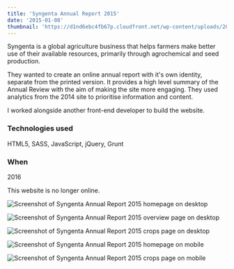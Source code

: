 ```yaml
---
title: 'Syngenta Annual Report 2015'
date: '2015-01-08'
thumbnail: 'https://d1nd6ebc4fb67p.cloudfront.net/wp-content/uploads/2016/09/05211604/thumb-syngenta2015.jpg'
---
```


Syngenta is a global agriculture business that helps farmers make better use of their available resources, primarily through agrochemical and seed production.

They wanted to create an online annual report with it's own identity, separate from the printed version. It provides a high level summary of the Annual Review with the aim of making the site more engaging. They used analytics from the 2014 site to prioritise information and content.

I worked alongside another front-end developer to build the website.

### Technologies used
HTML5, SASS, JavaScript, jQuery, Grunt

### When
2016

This website is no longer online.

![Screenshot of Syngenta Annual Report 2015 homepage on desktop](https://d1nd6ebc4fb67p.cloudfront.net/wp-content/uploads/2016/09/05211407/syngenta-home.jpg)

![Screenshot of Syngenta Annual Report 2015 overview page on desktop](https://d1nd6ebc4fb67p.cloudfront.net/wp-content/uploads/2016/09/05211359/syngenta-overview.jpg)

![Screenshot of Syngenta Annual Report 2015 crops page on desktop](https://d1nd6ebc4fb67p.cloudfront.net/wp-content/uploads/2016/09/05211414/syngenta-crops.jpg)

<div class="grid grid--work grid--322">

![Screenshot of Syngenta Annual Report 2015 homepage on mobile](https://d1nd6ebc4fb67p.cloudfront.net/wp-content/uploads/2016/09/05211345/syngenta-mob2.png)

![Screenshot of Syngenta Annual Report 2015 crops page on mobile](https://d1nd6ebc4fb67p.cloudfront.net/wp-content/uploads/2016/09/05211353/syngenta-mob1.png)
</div>